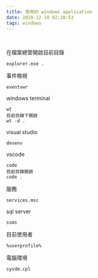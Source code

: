 ```yaml
---
title: 常用的 windows application
date: 2020-12-10 02:28:53
tags: windows
---
```

&nbsp;
<!-- more -->

在檔案總管開啟目前目錄
```
explorer.exe .
```

事件檢視
```
eventvwr 
```

windows terminal
```
wt 
目前目錄下開啟
wt -d .
```

visual studio
```
devenv
```

vscode
```
code
目前目錄開啟
code . 
```

服務
```
services.msc
```

sql server
```
ssms
```

目前使用者
```
%userprofile%
```
電腦環境
```
sysdm.cpl
```
